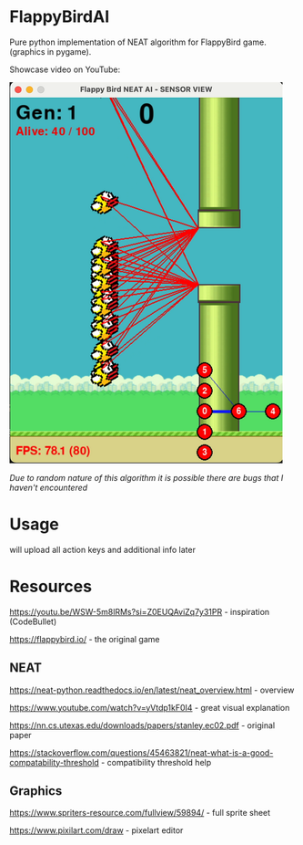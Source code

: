 # FlappyBirdAI

Pure python implementation of NEAT algorithm for FlappyBird game. (graphics in pygame).

Showcase video on YouTube:

[![FlappyBirdAI Demo](https://github.com/hubertStanowski/FlappyBirdAI/blob/master/images/thumbnail.png?raw=true)](https://youtu.be/0mKHcnQlVi0)

*Due to random nature of this algorithm it is possible there are bugs that I haven't encountered*
# Usage
will upload all action keys and additional info later

# Resources
https://youtu.be/WSW-5m8lRMs?si=Z0EUQAviZq7y31PR - inspiration (CodeBullet)

https://flappybird.io/ - the original game
## NEAT
https://neat-python.readthedocs.io/en/latest/neat_overview.html - overview

https://www.youtube.com/watch?v=yVtdp1kF0I4 - great visual explanation

https://nn.cs.utexas.edu/downloads/papers/stanley.ec02.pdf - original paper

https://stackoverflow.com/questions/45463821/neat-what-is-a-good-compatability-threshold - compatibility threshold help

## Graphics
https://www.spriters-resource.com/fullview/59894/ - full sprite sheet

https://www.pixilart.com/draw - pixelart editor
